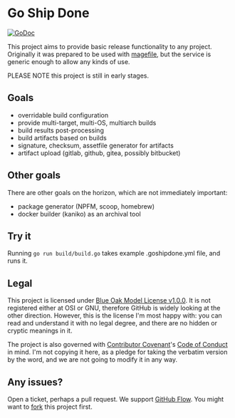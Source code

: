 # Go Ship Done

[![GoDoc](https://godoc.org/github.com/julian7/goshipdone?status.svg)](https://godoc.org/github.com/julian7/goshipdone)

This project aims to provide basic release functionality to any project. Originally it was prepared to be used with [magefile](https://magefile.org/), but the service is generic enough to allow any kinds of use.

PLEASE NOTE this project is still in early stages.

## Goals

- overridable build configuration
- provide multi-target, multi-OS, multiarch builds
- build results post-processing
- build artifacts based on builds
- signature, checksum, assetfile generator for artifacts
- artifact upload (gitlab, github, gitea, possibly bitbucket)

## Other goals

There are other goals on the horizon, which are not immediately important:

- package generator (NPFM, scoop, homebrew)
- docker builder (kaniko) as an archival tool

## Try it

Running `go run build/build.go` takes example .goshipdone.yml file, and runs it.

## Legal

This project is licensed under [Blue Oak Model License v1.0.0](https://blueoakcouncil.org/license/1.0.0). It is not registered either at OSI or GNU, therefore GitHub is widely looking at the other direction. However, this is the license I'm most happy with: you can read and understand it with no legal degree, and there are no hidden or cryptic meanings in it.

The project is also governed with [Contributor Covenant](https://contributor-covenant.org/)'s [Code of Conduct](https://www.contributor-covenant.org/version/1/4/) in mind. I'm not copying it here, as a pledge for taking the verbatim version by the word, and we are not going to modify it in any way.

## Any issues?

Open a ticket, perhaps a pull request. We support [GitHub Flow](https://guides.github.com/introduction/flow/). You might want to [fork](https://guides.github.com/activities/forking/) this project first.
